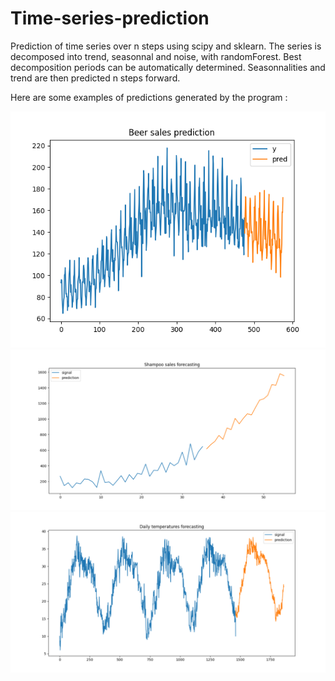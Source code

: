 # Time-series-prediction

Prediction of time series over n steps using scipy and sklearn.
The series is decomposed into trend, seasonnal and noise, with randomForest. Best decomposition periods can be automatically determined. 
Seasonnalities and trend are then predicted n steps forward.

Here are some examples of predictions generated by the program :

<img src=https://github.com/Prevost-Guillaume/Time-series-prediction/blob/main/images/Beer.png>
<img src=https://github.com/Prevost-Guillaume/Time-series-prediction/blob/main/images/Shampoo%20sales.png>
<img src=https://github.com/Prevost-Guillaume/Time-series-prediction/blob/main/images/Daily%20temperatures.png>
